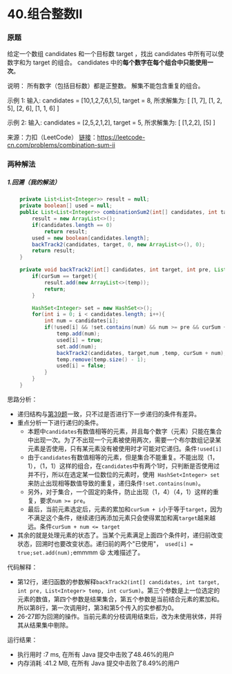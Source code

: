 # 40.组合整数II

### 原题

给定一个数组 candidates 和一个目标数 target ，找出 candidates 中所有可以使数字和为 target 的组合。
candidates 中的**每个数字在每个组合中只能使用一次**。

说明：
所有数字（包括目标数）都是正整数。
解集不能包含重复的组合。

示例 1:
输入: candidates = [10,1,2,7,6,1,5], target = 8,
所求解集为:
[
  [1, 7],
  [1, 2, 5],
  [2, 6],
  [1, 1, 6]
]

示例 2:
输入: candidates = [2,5,2,1,2], target = 5,
所求解集为:
[
  [1,2,2],
  [5]
]

来源：力扣（LeetCode）
[链接](https://leetcode-cn.com/problems/combination-sum-ii)：https://leetcode-cn.com/problems/combination-sum-ii

### 两种解法

##### 1.回溯（我的解法）

```java
	private List<List<Integer>> result = null;
    private boolean[] used = null;
    public List<List<Integer>> combinationSum2(int[] candidates, int target) {
        result = new ArrayList<>();
        if(candidates.length == 0)
            return result;
        used = new boolean[candidates.length];
        backTrack2(candidates, target, 0, new ArrayList<>(), 0);
        return result;
    }

    private void backTrack2(int[] candidates, int target, int pre, List<Integer> temp, int curSum){
        if(curSum == target){
            result.add(new ArrayList<>(temp));
            return;
        }

        HashSet<Integer> set = new HashSet<>();
        for(int i = 0; i < candidates.length; i++){
            int num = candidates[i];
            if(!used[i] && !set.contains(num) && num >= pre && curSum + num <= target){
                temp.add(num);
                used[i] = true;
                set.add(num);
                backTrack2(candidates, target,num ,temp, curSum + num);
                temp.remove(temp.size() - 1);
                used[i] = false;
            }
        }
    }
```

思路分析：

* 递归结构与[第39题](https://github.com/ustcyyw/yyw_algorithm/blob/master/medium/BackTracking/combinationSum.md)一致，只不过是否进行下一步递归的条件有差异。
* 重点分析一下进行递归的条件。
    * 本题中`candidates`有数值相等的元素，并且每个数字（元素）只能在集合中出现一次。为了不出现一个元素被使用两次，需要一个布尔数组记录某元素是否使用，只有某元素没有被使用时才可能对它递归。条件`!used[i]`
    * 由于`candidates`有数值相等的元素，但是集合不能重复。不能出现（1，1），（1，1）这样的组合，在`candidates`中有两个1时，只判断是否使用过并不行，所以在选定某一位数位的元素时，使用` HashSet<Integer> set`来防止出现相等数值导致的重复，递归条件`!set.contains(num)`。
    * 另外，对于集合，一个固定的条件，防止出现（1，4）（4，1）这样的重复，要求`num >= pre`。
    * 最后，当前元素选定后，元素的累加和`curSum + i`小于等于`target`，因为不满足这个条件，继续递归再添加元素只会使得累加和离`target`越来越远。条件`curSum + num <= target`
* 其余的就是处理元素的状态了。当某个元素满足上面四个条件时，递归前改变状态，回溯时也要改变状态。递归前的两个"已使用"，` used[i] = true;set.add(num);`emmmm 😫 太难描述了。

代码解释：

* 第12行，递归函数的参数解释`backTrack2(int[] candidates, int target, int pre, List<Integer> temp, int curSum)`。第三个参数是上一位选定的元素的数值，第四个参数是结果集合，第五个参数是当前结合元素的累加和。所以第8行，第一次调用时，第3和第5个传入的实参都为0。
* 26-27即为回溯的操作。当前元素的分枝调用结束后，改为未使用状体，并将其从结果集中剔除。

运行结果：
* 执行用时 :7 ms, 在所有 Java 提交中击败了48.46%的用户
* 内存消耗 :41.2 MB, 在所有 Java 提交中击败了8.49%的用户